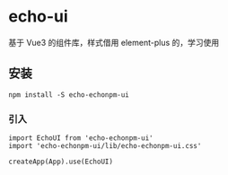 # echo-ui

基于 Vue3 的组件库，样式借用 element-plus 的，学习使用

## 安装

```
npm install -S echo-echonpm-ui
```

### 引入

```
import EchoUI from 'echo-echonpm-ui'
import 'echo-echonpm-ui/lib/echo-echonpm-ui.css'

createApp(App).use(EchoUI)
```
